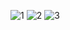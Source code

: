 ![1](../Images/Diagrams/ActivityDiagram1.png)
![2](../Images/Diagrams/ActivityDiagram2.png)
![3](../Images/Diagrams/ActivityDiagram3.png)